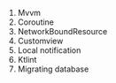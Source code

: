 1. Mvvm
2. Coroutine
3. NetworkBoundResource
4. Customview
5. Local notification
6. Ktlint
7. Migrating database
